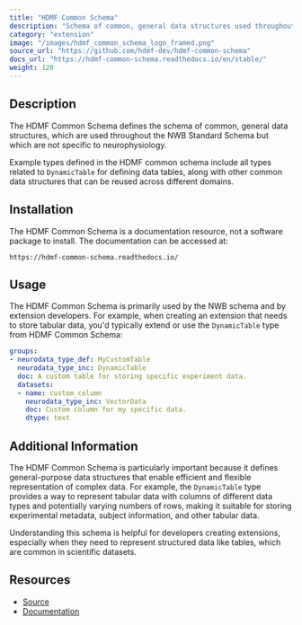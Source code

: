 ```yaml
---
title: "HDMF Common Schema"
description: "Schema of common, general data structures used throughout the NWB Standard Schema"
category: "extension"
image: "/images/hdmf_common_schema_logo_framed.png"
source_url: "https://github.com/hdmf-dev/hdmf-common-schema"
docs_url: "https://hdmf-common-schema.readthedocs.io/en/stable/"
weight: 120
---
```


## Description

The HDMF Common Schema defines the schema of common, general data structures, which are used throughout the NWB Standard Schema but which are not specific to neurophysiology. 

Example types defined in the HDMF common schema include all types related to `DynamicTable` for defining data tables, along with other common data structures that can be reused across different domains.

## Installation

The HDMF Common Schema is a documentation resource, not a software package to install. The documentation can be accessed at:

```
https://hdmf-common-schema.readthedocs.io/
```

## Usage

The HDMF Common Schema is primarily used by the NWB schema and by extension developers. For example, when creating an extension that needs to store tabular data, you'd typically extend or use the `DynamicTable` type from HDMF Common Schema:

```yaml
groups:
- neurodata_type_def: MyCustomTable
  neurodata_type_inc: DynamicTable
  doc: A custom table for storing specific experiment data.
  datasets:
  - name: custom_column
    neurodata_type_inc: VectorData
    doc: Custom column for my specific data.
    dtype: text
```

## Additional Information

The HDMF Common Schema is particularly important because it defines general-purpose data structures that enable efficient and flexible representation of complex data. For example, the `DynamicTable` type provides a way to represent tabular data with columns of different data types and potentially varying numbers of rows, making it suitable for storing experimental metadata, subject information, and other tabular data.

Understanding this schema is helpful for developers creating extensions, especially when they need to represent structured data like tables, which are common in scientific datasets.

## Resources

* [Source](https://github.com/hdmf-dev/hdmf-common-schema)
* [Documentation](https://hdmf-common-schema.readthedocs.io/en/stable/)